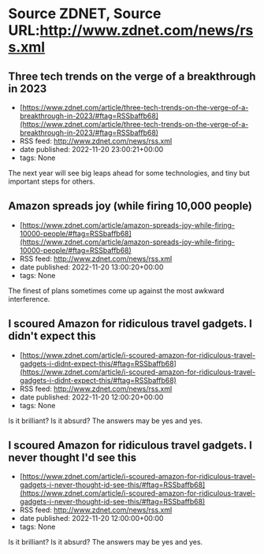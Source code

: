 # Source ZDNET, Source URL:http://www.zdnet.com/news/rss.xml

## Three tech trends on the verge of a breakthrough in 2023
 - [https://www.zdnet.com/article/three-tech-trends-on-the-verge-of-a-breakthrough-in-2023/#ftag=RSSbaffb68](https://www.zdnet.com/article/three-tech-trends-on-the-verge-of-a-breakthrough-in-2023/#ftag=RSSbaffb68)
 - RSS feed: http://www.zdnet.com/news/rss.xml
 - date published: 2022-11-20 23:00:21+00:00
 - tags: None

The next year will see big leaps ahead for some technologies, and tiny but important steps for others.

## Amazon spreads joy (while firing 10,000 people)
 - [https://www.zdnet.com/article/amazon-spreads-joy-while-firing-10000-people/#ftag=RSSbaffb68](https://www.zdnet.com/article/amazon-spreads-joy-while-firing-10000-people/#ftag=RSSbaffb68)
 - RSS feed: http://www.zdnet.com/news/rss.xml
 - date published: 2022-11-20 13:00:20+00:00
 - tags: None

The finest of plans sometimes come up against the most awkward interference.

## I scoured Amazon for ridiculous travel gadgets. I didn't expect this
 - [https://www.zdnet.com/article/i-scoured-amazon-for-ridiculous-travel-gadgets-i-didnt-expect-this/#ftag=RSSbaffb68](https://www.zdnet.com/article/i-scoured-amazon-for-ridiculous-travel-gadgets-i-didnt-expect-this/#ftag=RSSbaffb68)
 - RSS feed: http://www.zdnet.com/news/rss.xml
 - date published: 2022-11-20 12:00:20+00:00
 - tags: None

Is it brilliant? Is it absurd? The answers may be yes and yes.

## I scoured Amazon for ridiculous travel gadgets. I never thought I'd see this
 - [https://www.zdnet.com/article/i-scoured-amazon-for-ridiculous-travel-gadgets-i-never-thought-id-see-this/#ftag=RSSbaffb68](https://www.zdnet.com/article/i-scoured-amazon-for-ridiculous-travel-gadgets-i-never-thought-id-see-this/#ftag=RSSbaffb68)
 - RSS feed: http://www.zdnet.com/news/rss.xml
 - date published: 2022-11-20 12:00:00+00:00
 - tags: None

Is it brilliant? Is it absurd? The answers may be yes and yes.
